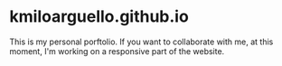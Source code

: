 # kmiloarguello.github.io

This is my personal porftolio. If you want to collaborate with me, at this moment, I'm working on a responsive part of the website. 
